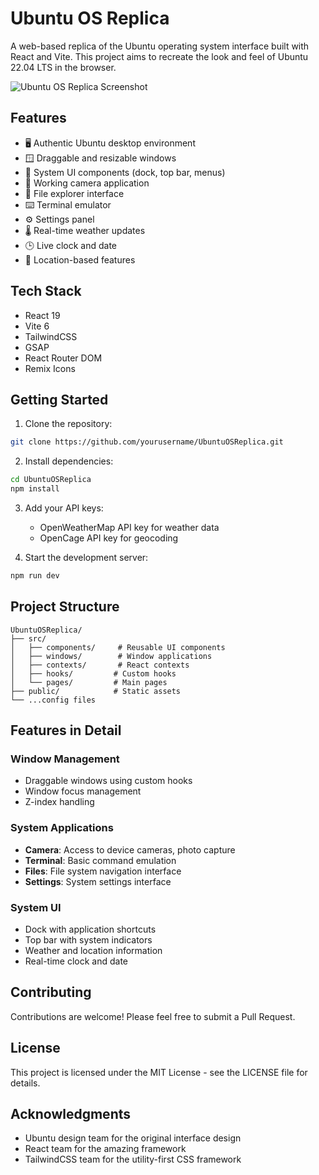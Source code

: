 # Ubuntu OS Replica

A web-based replica of the Ubuntu operating system interface built with React and Vite. This project aims to recreate the look and feel of Ubuntu 22.04 LTS in the browser.

![Ubuntu OS Replica Screenshot](screenshot.png)

## Features

- 🖥️ Authentic Ubuntu desktop environment
- 🪟 Draggable and resizable windows
- 🎨 System UI components (dock, top bar, menus)
- 📸 Working camera application
- 📁 File explorer interface
- ⌨️ Terminal emulator
- ⚙️ Settings panel
- 🌡️ Real-time weather updates
- 🕒 Live clock and date
- 📍 Location-based features

## Tech Stack

- React 19
- Vite 6
- TailwindCSS
- GSAP
- React Router DOM
- Remix Icons

## Getting Started

1. Clone the repository:
```bash
git clone https://github.com/yourusername/UbuntuOSReplica.git
```

2. Install dependencies:
```bash
cd UbuntuOSReplica
npm install
```

3. Add your API keys:
   - OpenWeatherMap API key for weather data
   - OpenCage API key for geocoding

4. Start the development server:
```bash
npm run dev
```

## Project Structure

```
UbuntuOSReplica/
├── src/
│   ├── components/     # Reusable UI components
│   ├── windows/        # Window applications
│   ├── contexts/       # React contexts
│   ├── hooks/         # Custom hooks
│   └── pages/         # Main pages
├── public/            # Static assets
└── ...config files
```

## Features in Detail

### Window Management
- Draggable windows using custom hooks
- Window focus management
- Z-index handling

### System Applications
- **Camera**: Access to device cameras, photo capture
- **Terminal**: Basic command emulation
- **Files**: File system navigation interface
- **Settings**: System settings interface

### System UI
- Dock with application shortcuts
- Top bar with system indicators
- Weather and location information
- Real-time clock and date

## Contributing

Contributions are welcome! Please feel free to submit a Pull Request.

## License

This project is licensed under the MIT License - see the LICENSE file for details.

## Acknowledgments

- Ubuntu design team for the original interface design
- React team for the amazing framework
- TailwindCSS team for the utility-first CSS framework
